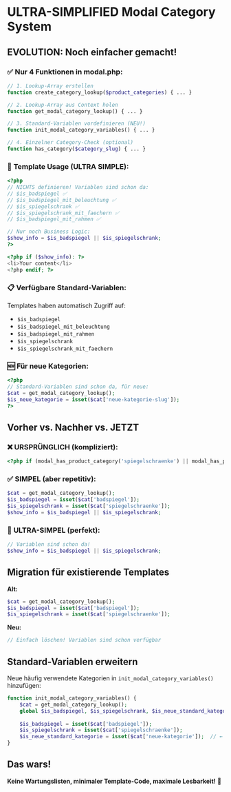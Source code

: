 # ULTRA-SIMPLIFIED Modal Category System

## EVOLUTION: Noch einfacher gemacht!

### ✅ **Nur 4 Funktionen in modal.php:**

```php
// 1. Lookup-Array erstellen
function create_category_lookup($product_categories) { ... }

// 2. Lookup-Array aus Context holen  
function get_modal_category_lookup() { ... }

// 3. Standard-Variablen vordefinieren (NEU!)
function init_modal_category_variables() { ... }

// 4. Einzelner Category-Check (optional)
function has_category($category_slug) { ... }
```

### 🚀 **Template Usage (ULTRA SIMPLE):**

```php
<?php
// NICHTS definieren! Variablen sind schon da:
// $is_badspiegel ✅
// $is_badspiegel_mit_beleuchtung ✅  
// $is_spiegelschrank ✅
// $is_spiegelschrank_mit_faechern ✅
// $is_badspiegel_mit_rahmen ✅

// Nur noch Business Logic:
$show_info = $is_badspiegel || $is_spiegelschrank;
?>

<?php if ($show_info): ?>
<li>Your content</li>
<?php endif; ?>
```

### 📋 **Verfügbare Standard-Variablen:**

Templates haben automatisch Zugriff auf:
- `$is_badspiegel`
- `$is_badspiegel_mit_beleuchtung`  
- `$is_badspiegel_mit_rahmen`
- `$is_spiegelschrank`
- `$is_spiegelschrank_mit_faechern`

### 🆕 **Für neue Kategorien:**

```php
<?php
// Standard-Variablen sind schon da, für neue:
$cat = get_modal_category_lookup();
$is_neue_kategorie = isset($cat['neue-kategorie-slug']);
?>
```

## Vorher vs. Nachher vs. JETZT

### ❌ **URSPRÜNGLICH (kompliziert):**
```php
<?php if (modal_has_product_category('spiegelschraenke') || modal_has_product_category('badspiegel')): ?>
```

### ✅ **SIMPEL (aber repetitiv):**
```php
$cat = get_modal_category_lookup();
$is_badspiegel = isset($cat['badspiegel']);
$is_spiegelschrank = isset($cat['spiegelschraenke']);
$show_info = $is_badspiegel || $is_spiegelschrank;
```

### 🚀 **ULTRA-SIMPEL (perfekt):**
```php
// Variablen sind schon da!
$show_info = $is_badspiegel || $is_spiegelschrank;
```

## Migration für existierende Templates

**Alt:**
```php
$cat = get_modal_category_lookup();
$is_badspiegel = isset($cat['badspiegel']);
$is_spiegelschrank = isset($cat['spiegelschraenke']);
```

**Neu:**
```php
// Einfach löschen! Variablen sind schon verfügbar
```

## Standard-Variablen erweitern

Neue häufig verwendete Kategorien in `init_modal_category_variables()` hinzufügen:

```php
function init_modal_category_variables() {
    $cat = get_modal_category_lookup();
    global $is_badspiegel, $is_spiegelschrank, $is_neue_standard_kategorie;
    
    $is_badspiegel = isset($cat['badspiegel']);
    $is_spiegelschrank = isset($cat['spiegelschraenke']);
    $is_neue_standard_kategorie = isset($cat['neue-kategorie']);  // ← Hinzufügen
}
```

## Das wars!

**Keine Wartungslisten, minimaler Template-Code, maximale Lesbarkeit!** 🎯
